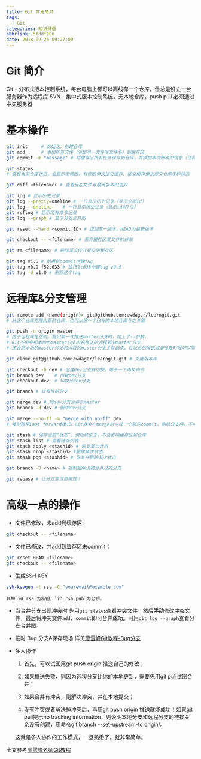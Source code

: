 ```yaml
---
title: Git 常用命令
tags:
  - Git
categories: 知识储备
abbrlink: 5fddf106
date: 2018-09-25 09:27:00
---
```


# Git 简介
Git - 分布式版本控制系统，每台电脑上都可以离线存一个仓库，但总是设立一台服务器作为远程库
SVN - 集中式版本控制系统，无本地仓库，push pull 必须通过中央服务器

# 基本操作

```bash
git init     # 初始化，创建仓库
git add .    # 添加所有文件（添加单一文件写文件名）到缓存区
git commit -m "message" # 将缓存区所有任务保存到仓库，并添加本次修改的信息（注释）

git status   
# 查看当前仓库状态，会显示无修改、有修改但未提交缓存、提交缓存但未提交仓库多种状态

git diff <filename> # 查看当前文件与最新版本的差异

git log # 显示历史记录
git log --pretty=oneline # 一行显示历史记录（显示全部id）
git log --oneline    # 一行显示历史记录（显示id前7位）
git reflog # 显示所有命令记录
git log --graph # 显示分支合并图

git reset --hard <commit ID> # 退回某一版本，HEAD为最新版本

git checkout -- <filename> # 丢弃缓存区某文件的修改

git rm <filename> # 删除某文件并提交到缓存区

git tag v1.0 # 给最新commit创建tag
git tag v0.9 f52c633 # 给f52c633创建tag v0.9
git tag -d v1.0 # 删除这个tag

```
<!--more-->
# 远程库&分支管理

```bash
git remote add <name(origin)> git@github.com:ewdager/learngit.git 
# 从这个仓库克隆出新的仓库，也可以把一个已有的本地仓库与之关联

git push -u origin master
# 由于远程库是空的，我们第一次推送master分支时，加上了-u参数，
# Git不但会把本地的master分支内容推送的远程新的master分支，
# 还会把本地的master分支和远程的master分支关联起来，在以后的推送或者拉取时就可以简化命令

git clone git@github.com:ewdager/learngit.git # 克隆版本库

git checkout -b dev # 创建dev分支并切换，等于一下两条命令
git branch dev    # 创建dev分支
git checkout dev  # 切换至dev分支

git branch # 查看当前分支

git nerge dev # 把dev分支合并到master
git branch -d dev # 删除dev分支

git merge --no-ff -m "merge with no-ff" dev 
# 强制禁用Fast forward模式，Git就会在merge时生成一个新的commit。删除分支后，不会丢掉分支信息

git stash # 储存当前“状态”，供后续恢复，不会影响缓存区和仓库
git stash list # 查看储存列表
git stash apply <stashid> # 恢复某次状态
git stash drop <stashid> #删除某次状态
git stash pop <stashid> # 恢复并删除某次状态

git branch -D <name> # 强制删除没被合并过的分支

git rebase # 让分支变得更美观！
```

# 高级一点的操作

- 文件已修改，未add到缓存区:
```bash
git checkout -- <filename>
```

- 文件已修改，并add到缓存区未commit：
```bash
git reset HEAD <filename>
git checkout -- <filename>
```

- 生成SSH KEY
```bash
ssh-keygen -t rsa -C "youremail@example.com"
```
	其中`id_rsa`为私钥，`id_rsa.pub`为公钥。

- 当合并分支出现冲突时
	先用`git status`查看冲突文件，然后**手动**修改冲突文件，最后将冲突文件`add`、`commit`即可合并成功。可用`git log --graph`查看分支合并图。

- 临时 Bug 分支&保存现场
	详见[廖雪峰Git教程-Bug分支](https://www.liaoxuefeng.com/wiki/0013739516305929606dd18361248578c67b8067c8c017b000/00137602359178794d966923e5c4134bc8bf98dfb03aea3000)

- 多人协作
	1. 首先，可以试图用git push origin <branch-name>推送自己的修改；

	2. 如果推送失败，则因为远程分支比你的本地更新，需要先用git pull试图合并；

	3. 如果合并有冲突，则解决冲突，并在本地提交；

	4. 没有冲突或者解决掉冲突后，再用git push origin <branch-name>推送就能成功！如果git pull提示no tracking information，则说明本地分支和远程分支的链接关系没有创建，用命令git branch --set-upstream-to <branch-name> origin/<branch-name>。

	这就是多人协作的工作模式，一旦熟悉了，就非常简单。

全文参考[廖雪峰老师Git教程](https://www.liaoxuefeng.com/wiki/0013739516305929606dd18361248578c67b8067c8c017b000)